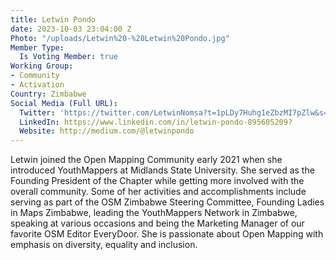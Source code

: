 ```yaml
---
title: Letwin Pondo
date: 2023-10-03 23:04:00 Z
Photo: "/uploads/Letwin%20-%20Letwin%20Pondo.jpg"
Member Type:
  Is Voting Member: true
Working Group:
- Community
- Activation
Country: Zimbabwe
Social Media (Full URL):
  Twitter: 'https://twitter.com/LetwinNomsa?t=1pLDy7Huhg1eZbzMI7pZlw&s=09:'
  LinkedIn: https://www.linkedin.com/in/letwin-pondo-895605209?
  Website: http://medium.com/@letwinpondo
---
```


Letwin joined the Open Mapping Community early 2021 when she introduced YouthMappers at Midlands State University. She served as the Founding President of the Chapter while getting more involved with the overall community. Some of her activities and accomplishments include serving as part of the OSM Zimbabwe Steering Committee, Founding Ladies in Maps Zimbabwe, leading the YouthMappers Network in Zimbabwe, speaking at various occasions and being the Marketing Manager of our favorite OSM Editor EveryDoor. She is passionate about Open Mapping with emphasis on diversity, equality and inclusion. 